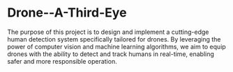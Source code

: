 # Drone--A-Third-Eye
The purpose of this project is to design and implement a cutting-edge human detection system specifically tailored for drones. By leveraging the power of computer vision and machine learning algorithms, we aim to equip drones with the ability to detect and track humans in real-time, enabling safer and more responsible operation.
